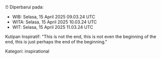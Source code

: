 ⏰ Diperbarui pada:
- WIB: Selasa, 15 April 2025 09.03.24 UTC
- WITA: Selasa, 15 April 2025 10.03.24 UTC
- WIT: Selasa, 15 April 2025 11.03.24 UTC

Kutipan Inspiratif:
"This is not the end, this is not even the beginning of the end, this is just perhaps the end of the beginning."


Kategori: inspirational

